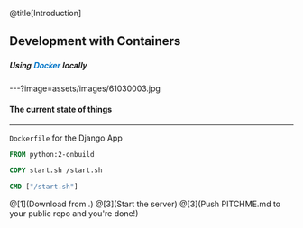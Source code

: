 @title[Introduction]
## Development with Containers
##### <span style="font-family:Helvetica Neue; font-weight:bold">Using <span style="color:#0075c9">Docker</span> locally</span>


---?image=assets/images/61030003.jpg

#### <span class="gold">The current state of things</span>

---

<span class="gold">`Dockerfile`</span> for the Django App
<br>

```Dockerfile
FROM python:2-onbuild

COPY start.sh /start.sh

CMD ["/start.sh"]
```

@[1](Download from .)
@[3](Start the server)
@[3](Push PITCHME.md to your public repo and you're done!)